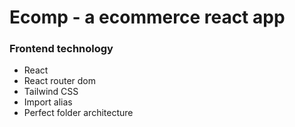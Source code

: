 # Ecomp - a ecommerce react app

### Frontend technology

- React
- React router dom
- Tailwind CSS
- Import alias
- Perfect folder architecture
